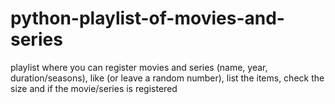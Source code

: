 # python-playlist-of-movies-and-series
playlist where you can register movies and series (name, year, duration/seasons), like (or leave a random number), list the items, check the size and if the movie/series is registered
